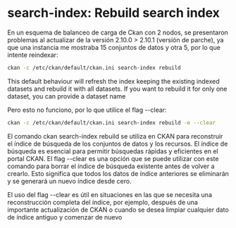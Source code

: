 # search-index: Rebuild search index

En un esquema de balanceo de carga de Ckan con 2 nodos, se presentaron problemas al actualizar de la versión 2.10.0 > 2.10.1 (versión de parche), ya que una instancia me mostraba 15 conjuntos de datos y otra 5, por lo que intente reindexar:


```bash
ckan -c /etc/ckan/default/ckan.ini search-index rebuild
```

This default behaviour will refresh the index keeping the existing indexed datasets and rebuild it with all datasets. If you want to rebuild it for only one dataset, you can provide a dataset name

Pero esto no funciono, por lo que utilice el flag --clear:

```bash
ckan -c /etc/ckan/default/ckan.ini search-index rebuild -e --clear
```

El comando ckan search-index rebuild se utiliza en CKAN para reconstruir el índice de búsqueda de los conjuntos de datos y los recursos. El índice de búsqueda es esencial para permitir búsquedas rápidas y eficientes en el portal CKAN. El flag --clear es una opción que se puede utilizar con este comando para borrar el índice de búsqueda existente antes de volver a crearlo. Esto significa que todos los datos de índice anteriores se eliminarán y se generará un nuevo índice desde cero.

El uso del flag --clear es útil en situaciones en las que se necesita una reconstrucción completa del índice, por ejemplo, después de una importante actualización de CKAN o cuando se desea limpiar cualquier dato de índice antiguo y comenzar de nuevo